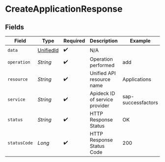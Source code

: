 # CreateApplicationResponse


## Fields

| Field                                         | Type                                          | Required                                      | Description                                   | Example                                       |
| --------------------------------------------- | --------------------------------------------- | --------------------------------------------- | --------------------------------------------- | --------------------------------------------- |
| `data`                                        | [UnifiedId](../../models/shared/UnifiedId.md) | :heavy_check_mark:                            | N/A                                           |                                               |
| `operation`                                   | *String*                                      | :heavy_check_mark:                            | Operation performed                           | add                                           |
| `resource`                                    | *String*                                      | :heavy_check_mark:                            | Unified API resource name                     | Applications                                  |
| `service`                                     | *String*                                      | :heavy_check_mark:                            | Apideck ID of service provider                | sap-successfactors                            |
| `status`                                      | *String*                                      | :heavy_check_mark:                            | HTTP Response Status                          | OK                                            |
| `statusCode`                                  | *Long*                                        | :heavy_check_mark:                            | HTTP Response Status Code                     | 200                                           |